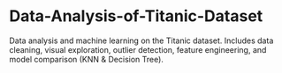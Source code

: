 # Data-Analysis-of-Titanic-Dataset
Data analysis and machine learning on the Titanic dataset. Includes data cleaning, visual exploration, outlier detection, feature engineering, and model comparison (KNN &amp; Decision Tree).
